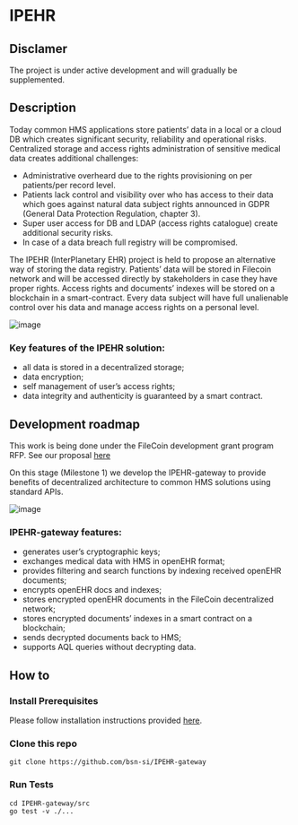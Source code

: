 # IPEHR
## Disclamer
The project is under active development and will gradually be supplemented.

## Description
Today common HMS applications store patients’ data in a local or a cloud DB which creates significant security, reliability and operational risks. Centralized storage and access rights administration of sensitive medical data creates additional challenges:

-	Administrative overheard due to the rights provisioning on per patients/per record level.
-	Patients lack control and visibility over who has access to their data which goes against natural data subject rights announced in GDPR (General Data Protection Regulation, chapter 3).
-	Super user access for DB and LDAP (access rights catalogue) create additional security risks.
-	In case of a data breach full registry will be compromised.

The IPEHR (InterPlanetary EHR) project is held to propose an alternative way of storing the data registry. Patients’ data will be stored in Filecoin network and will be accessed directly by stakeholders in case they have proper rights. Access rights and documents’ indexes will be stored on a blockchain in a smart-contract. Every data subject will have full unalienable control over his data and manage access rights on a personal level.

![image](https://user-images.githubusercontent.com/98888366/170699014-2ff3cec6-913b-4b4f-85f0-63899382ff24.png)

### Key features of the IPEHR solution:
- all data is stored in a decentralized storage;
- data encryption;
- self management of user’s access rights;
- data integrity and authenticity is guaranteed by a smart contract.

## Development roadmap
This work is being done under the FileCoin development grant program RFP. See our proposal [here](https://github.com/filecoin-project/devgrants/issues/418)

On this stage (Milestone 1) we develop the IPEHR-gateway to provide benefits of decentralized architecture to common HMS solutions using standard APIs.
 
![image](https://user-images.githubusercontent.com/98888366/170698968-56ee7efe-e882-4236-b170-e9680ea12135.png)

### IPEHR-gateway features:
- generates user’s cryptographic keys;
- exchanges medical data with HMS in openEHR format;
- provides filtering and search functions by indexing received openEHR documents;
- encrypts openEHR docs and indexes;
- stores encrypted openEHR documents in the FileCoin decentralized network;
- stores encrypted documents’ indexes in a smart contract on a blockchain;
- sends decrypted documents back to HMS;
- supports AQL queries without decrypting data.



## How to
### Install Prerequisites
Please follow installation instructions provided [here](https://go.dev/doc/install).

### Clone this repo
```
git clone https://github.com/bsn-si/IPEHR-gateway
```

### Run Tests
```
cd IPEHR-gateway/src
go test -v ./...
```
